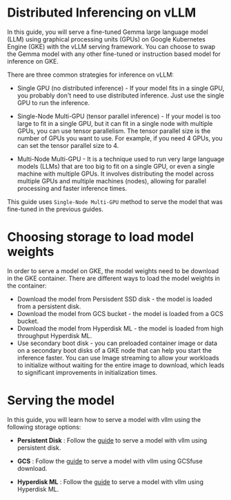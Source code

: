 # Distributed Inferencing on vLLM

In this guide, you will serve a fine-tuned Gemma large language model (LLM) using graphical processing units (GPUs) on Google Kubernetes Engine (GKE) with the vLLM serving framework. You can choose to swap the Gemma model with any other fine-tuned or instruction based model for inference on GKE.

There are three common strategies for inference on vLLM:

- Single GPU (no distributed inference) - If your model fits in a single GPU, you probably don't need to use distributed inference. Just use the single GPU to run the inference.
  
- Single-Node Multi-GPU (tensor parallel inference) - If your model is too large to fit in a single GPU, but it can fit in a single node with multiple GPUs, you can use tensor parallelism. The tensor parallel size is the number of GPUs you want to use. For example, if you need 4 GPUs, you can set the tensor parallel size to 4.

- Multi-Node Multi-GPU - It is a technique used to run very large language models (LLMs) that are too big to fit on a single GPU, or even a single machine with multiple GPUs. It involves distributing the model across multiple GPUs and multiple machines (nodes), allowing for parallel processing and faster inference times.


This guide uses `Single-Node Multi-GPU` method to serve the model that was fine-tuned in the previous guides.


# Choosing storage to load model weights

In order to serve a model on GKE, the model weights need to be download in the GKE container.
There are different ways to load the model weights in the container:

- Download the model from Persisdent SSD disk - the model is loaded from a persistent disk.
- Download the model from GCS bucket - the model is loaded from a GCS bucket.
- Download the model from Hyperdisk ML  - the model is loaded from high throughput Hyperdisk ML.
- Use secondary boot disk - you can preloaded container image or data on a secondary boot disks of a GKE node that can help you start the inference faster. You can use Image streaming to allow your workloads to initialize without waiting for the entire image to download, which leads to significant improvements in initialization times. 

# Serving the model

In this guide, you will learn how to serve a model with vllm using the following storage options:

- **Persistent Disk** : Follow the [guide](/use-cases/inferencing/serving/vllm/persistent-disk/README.md) to serve a model with vllm using persistent disk.

- **GCS** : Follow the [guide](/use-cases/inferencing/serving/vllm/gcsfuse/README.md) to serve a model with vllm using GCSfuse download.

- **Hyperdisk ML** : Follow the [guide](/use-cases/inferencing/serving/vllm/hyperdisk-ml/README.md) to serve a model with vllm using Hyperdisk ML.


